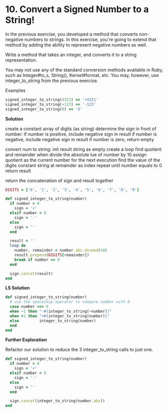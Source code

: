 # 10. Convert a Signed Number to a String!
In the previous exercise, you developed a method that converts non-negative numbers to strings. In this exercise, you're going to extend that method by adding the ability to represent negative numbers as well.

Write a method that takes an integer, and converts it to a string representation.

You may not use any of the standard conversion methods available in Ruby, such as Integer#to_s, String(), Kernel#format, etc. You may, however, use integer_to_string from the previous exercise.

Examples

```ruby
signed_integer_to_string(4321) == '+4321'
signed_integer_to_string(-123) == '-123'
signed_integer_to_string(0) == '0'
```

**Solution**

create a constant array of digits (as string)
determine the sign in front of number:
  if number is positive, include negative sign in result
  if number is negative, include negative sign in result
  if number is zero, return empty

convert num to string:
  init result string as empty
  create a loop
    find quotient and remainder when divide the absolute lue of number by 10
    assign quotient as the current number for the next execution
    find the value of the digits constant string at remainder as index
    repeat until number equals to 0
  return result

return the concatenation of sign and result together

```ruby
DIGITS = ['0', '1', '2', '3', '4', '5', '6', '7', '8', '9']

def signed_integer_to_string(number)
  if number > 0
    sign = '+'
  elsif number < 0
    sign = '-'
  else
    sign = ''
  end

  result = ''
  loop do
    number, remainder = number.abs.divmod(10)
    result.prepend(DIGITS[remainder])
    break if number == 0
  end

  sign.concat(result)
end
```

**LS Solution**
```ruby
def signed_integer_to_string(number)
  # use the spaceship operator to compare number with 0
  case number <=> 0
  when -1 then "-#{integer_to_string(-number)}"
  when +1 then "+#{integer_to_string(number)}"
  else         integer_to_string(number)
  end
end
```

**Further Exploration**

Refactor our solution to reduce the 3 integer_to_string calls to just one.

```ruby
def signed_integer_to_string(number)
  if number > 0
    sign = '+'
  elsif number < 0
    sign = '-'
  else
    sign = ''
  end

  sign.concat(integer_to_string(number.abs))
end
```
